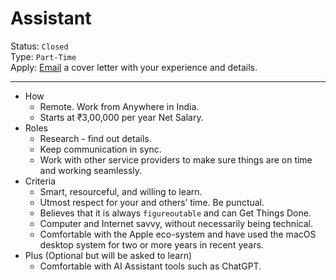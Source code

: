 # Assistant

Status: `Closed`\
Type: `Part-Time`\
Apply: [Email](mailto:jobs@oinam.com?subject=Assistant) a cover letter with your experience and details.

---

- How
	+ Remote. Work from Anywhere in India.
	+ Starts at ₹3,00,000 per year Net Salary.
- Roles
	+ Research - find out details.
	+ Keep communication in sync.
	+ Work with other service providers to make sure things are on time and working seamlessly.
- Criteria
	+ Smart, resourceful, and willing to learn.
	+ Utmost respect for your and others’ time. Be punctual.
	+ Believes that it is always `figureoutable` and can Get Things Done.
	+ Computer and Internet savvy, without necessarily being technical.
	+ Comfortable with the Apple eco-system and have used the macOS desktop system for two or more years in recent years.
- Plus (Optional but will be asked to learn)
	+ Comfortable with AI Assistant tools such as ChatGPT.
